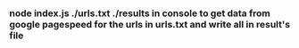### node index.js ./urls.txt ./results in console to get data from google pagespeed for the urls in urls.txt and write all in result's file
